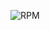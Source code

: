 ![RPM](https://github.com/BeaLama/paquetesrpm/assets/148747089/596d1e9d-82e0-45e2-b285-d483f1adf313)
